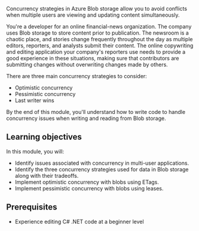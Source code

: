 ﻿Concurrency strategies in Azure Blob storage allow you to avoid conflicts when multiple users are viewing and updating content simultaneously.

You're a developer for an online financial-news organization. The company uses Blob storage to store content prior to publication. The newsroom is a chaotic place, and stories change frequently throughout the day as multiple editors, reporters, and analysts submit their content. The online copywriting and editing application your company's reporters use needs to provide a good experience in these situations, making sure that contributors are submitting changes without overwriting changes made by others.

There are three main concurrency strategies to consider:

- Optimistic concurrency
- Pessimistic concurrency
- Last writer wins

By the end of this module, you'll understand how to write code to handle concurrency issues when writing and reading from Blob storage.

## Learning objectives

In this module, you will:

- Identify issues associated with concurrency in multi-user applications.
- Identify the three concurrency strategies used for data in Blob storage along with their tradeoffs.
- Implement optimistic concurrency with blobs using ETags.
- Implement pessimistic concurrency with blobs using leases.

## Prerequisites

- Experience editing C# .NET code at a beginner level
